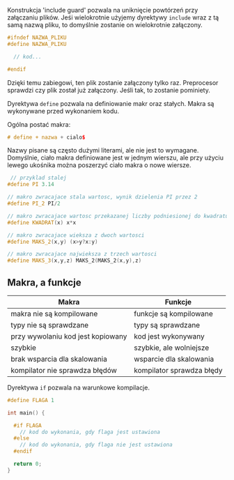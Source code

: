 Konstrukcja 'include guard' pozwala na uniknięcie powtórzeń przy
załączaniu plików. Jeśi wielokrotnie użyjemy dyrektywy `include` wraz z
tą samą nazwą pliku, to domyślnie zostanie on wielokrotnie załączony.

```cpp
#ifndef NAZWA_PLIKU
#define NAZWA_PLIKU

  // kod...

#endif
```

Dzięki temu zabiegowi, ten plik zostanie załączony tylko raz.
Preprocesor sprawdzi czy plik został już załączony. Jeśli tak, to
zostanie pominiety.

Dyrektywa `define` pozwala na definiowanie makr oraz stałych. Makra są
wykonywane przed wykonaniem kodu.

Ogólna postać makra:

```cpp
# define + nazwa + cialo$
```

Nazwy pisane są często dużymi literami, ale nie jest to wymagane.
Domyślnie, ciało makra definiowane jest w jednym wierszu, ale przy
użyciu lewego ukośnika można poszerzyć ciało makra o nowe wiersze.

```cpp
 // przyklad stalej
#define PI 3.14

// makro zwracajace stala wartosc, wynik dzielenia PI przez 2
#define PI_2 PI/2

// makro zwracajace wartosc przekazanej liczby podniesionej do kwadratu
#define KWADRAT(x) x*x

// makro zwracajace wieksza z dwoch wartosci
#define MAKS_2(x,y) (x>y?x:y)

// makro zwracajace najwieksza z trzech wartosci
#define MAKS_3(x,y,z) MAKS_2(MAKS_2(x,y),z) 
```

## Makra, a funkcje

  |               Makra               |            Funkcje            |   
  -----------------------------------|  --------------------------- | 
  |      makra nie są kompilowane       |   funkcje są kompilowane       | 
   |      typy nie są sprawdzane          |   typy są sprawdzane         | 
  |  przy wywolaniu kod jest kopiowany    |   kod jest wykonywany        | 
   |              szybkie                |  szybkie, ale wolniejsze      | 
   |   brak wsparcia dla skalowania      |  wsparcie dla skalowania      | 
  |   kompilator nie sprawdza błędów   |   kompilator sprawdza błędy     | 

Dyrektywa `if` pozwala na warunkowe kompilacje.

```cpp
#define FLAGA 1

int main() {

  #if FLAGA
    // kod do wykonania, gdy flaga jest ustawiona
  #else
    // kod do wykonania, gdy flaga nie jest ustawiona
  #endif

  return 0;
}
```
